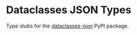 # Dataclasses JSON Types

Type stubs for the
[dataclasses-json](https://pypi.org/project/dataclasses-json/) PyPI package.
